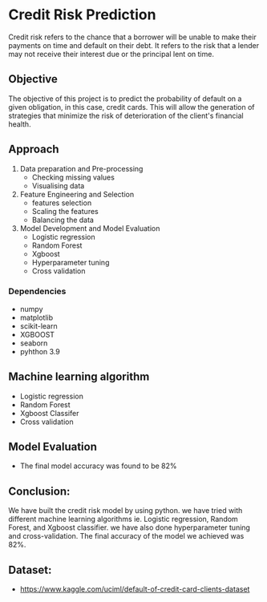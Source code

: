 # Credit Risk Prediction
Credit risk refers to the chance that a borrower will be unable to make their payments on time and default on their debt. It refers to the risk that a lender may not receive their interest due or the principal lent on time.
 
## Objective
The objective of this project is to predict the probability of default on a given obligation, in this case, credit cards. This will allow the generation of strategies that minimize the risk of deterioration of the client's financial health.

## Approach
 1. Data preparation and Pre-processing
     - Checking missing values
     - Visualising data
 2. Feature Engineering and Selection
     - features selection
     - Scaling the features
     - Balancing the data
 3. Model Development and Model Evaluation
     - Logistic regression
     - Random Forest
     - Xgboost
     - Hyperparameter tuning
     - Cross validation

### Dependencies
 
* numpy
* matplotlib
* scikit-learn
* XGBOOST
* seaborn
* pyhthon 3.9

## Machine learning algorithm
- Logistic regression
- Random Forest
- Xgboost Classifer
- Cross validation

## Model Evaluation
- The final model accuracy was found to be 82%

## Conclusion:
We have built the credit risk model by using python. we have tried with different machine learning algorithms ie. Logistic regression, Random Forest, and Xgboost classifier. we have also done hyperparameter tuning and cross-validation. The final accuracy of the model we achieved was 82%.

## Dataset:
- https://www.kaggle.com/uciml/default-of-credit-card-clients-dataset
